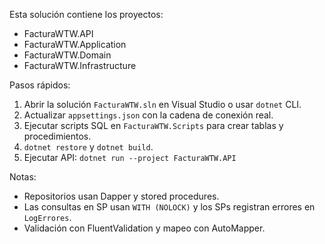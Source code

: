 Esta solución contiene los proyectos:
- FacturaWTW.API
- FacturaWTW.Application
- FacturaWTW.Domain
- FacturaWTW.Infrastructure

Pasos rápidos:
1. Abrir la solución `FacturaWTW.sln` en Visual Studio o usar `dotnet` CLI.
2. Actualizar `appsettings.json` con la cadena de conexión real.
3. Ejecutar scripts SQL en `FacturaWTW.Scripts` para crear tablas y procedimientos.
4. `dotnet restore` y `dotnet build`.
5. Ejecutar API: `dotnet run --project FacturaWTW.API`

Notas:
- Repositorios usan Dapper y stored procedures.
- Las consultas en SP usan `WITH (NOLOCK)` y los SPs registran errores en `LogErrores`.
- Validación con FluentValidation y mapeo con AutoMapper.

